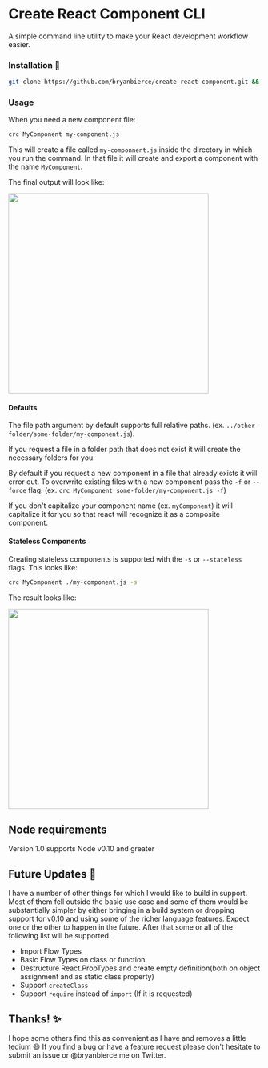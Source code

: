 # Create React Component CLI

A simple command line utility to make your React development workflow easier.

### Installation :floppy_disk:

```sh
git clone https://github.com/bryanbierce/create-react-component.git && cd create-react-component && npm install && npm link
```


### Usage

When you need a new component file:

```sh
crc MyComponent my-component.js
```

This will create a file called `my-componnent.js` inside the directory in which you run the command. In that file it will create and export a component with the name `MyComponent`.

The final output will look like:

<img width="400" src="https://cloud.githubusercontent.com/assets/11323991/21996204/e718958c-dbdd-11e6-844b-ff313dfd387f.png">

#### Defaults

The file path argument by default supports full relative paths. (ex. `../other-folder/some-folder/my-component.js`).

If you request a file in a folder path that does not exist it will create the necessary folders for you.

By default if you request a new component in a file that already exists it will error out. To overwrite existing files with a new component pass the `-f` or `--force` flag.
(ex. `crc MyComponent some-folder/my-component.js -f`)

If you don't capitalize your component name (ex. `myComponent`) it will capitalize it for you so that react will recognize it as a composite component.

#### Stateless Components

Creating stateless components is supported with the `-s` or `--stateless` flags. This looks like:

```sh
crc MyComponent ./my-component.js -s
```

The result looks like:

<img width="400" src="https://cloud.githubusercontent.com/assets/11323991/21996526/858929f6-dbdf-11e6-918c-af7ac8e95f95.png">


## Node requirements

Version 1.0 supports Node v0.10 and greater


## Future Updates :calendar:

I have a number of other things for which I would like to build in support. Most of them fell outside the basic use case and some of them would be substantially simpler by either bringing in a build system or dropping support for v0.10 and using some of the richer language features. Expect one or the other to happen in the future. After that some or all of the following list will be supported.

* Import Flow Types
* Basic Flow Types on class or function
* Destructure React.PropTypes and create empty definition(both on object assignment and as static class property)
* Support `createClass`
* Support `require` instead of `import` (If it is requested)



## Thanks! :sparkles:

I hope some others find this as convenient as I have and removes a little tedium :smile:  If you find a bug or have a feature request please don't hesitate to submit an issue or @bryanbierce me on Twitter.

